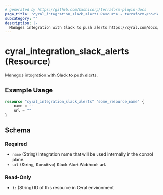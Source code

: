 ```yaml
---
# generated by https://github.com/hashicorp/terraform-plugin-docs
page_title: "cyral_integration_slack_alerts Resource - terraform-provider-cyral"
subcategory: ""
description: |-
  Manages integration with Slack to push alerts https://cyral.com/docs/integrations/messaging/slack.
---
```


# cyral_integration_slack_alerts (Resource)

Manages [integration with Slack to push alerts](https://cyral.com/docs/integrations/messaging/slack).

## Example Usage

```terraform
resource "cyral_integration_slack_alerts" "some_resource_name" {
    name = ""
    url = ""
}
```

<!-- schema generated by tfplugindocs -->

## Schema

### Required

- `name` (String) Integration name that will be used internally in the control plane.
- `url` (String, Sensitive) Slack Alert Webhook url.

### Read-Only

- `id` (String) ID of this resource in Cyral environment
